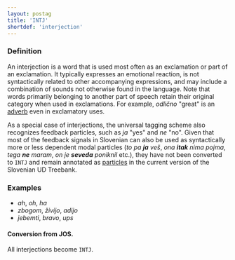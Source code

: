 ```yaml
---
layout: postag
title: 'INTJ'
shortdef: 'interjection'
---
```


### Definition

An interjection is a word that is used most often as an exclamation or part of an exclamation. It typically expresses an emotional reaction, is not syntactically related to other accompanying expressions, and may include a combination of sounds not otherwise found in the language. Note that words primarily belonging to another part of speech retain their original category when used in exclamations. For example, _odlično_ "great" is an [adverb](ADV) even in exclamatory uses.

As a special case of interjections, the universal tagging scheme also recognizes feedback particles, such as _ja_ "yes" and _ne_ "no". Given that most of the feedback signals in Slovenian can also be used as syntactically more or less dependent modal particles (_to pa <b>ja</b> veš_, _ona <b>itak</b> nima pojma_, _tega <b>ne</b> maram_, _on je <b>seveda</b> poniknil_ etc.), they have not been converted to `INTJ` and remain annotated as [particles](PART) in the current version of the Slovenian UD Treebank.

### Examples

- _ah_, _oh_, _ha_
- _zbogom_, _živijo_, _adijo_ 
- _jebemti_, _bravo_, _ups_

#### Conversion from JOS.

All interjections become `INTJ`.
